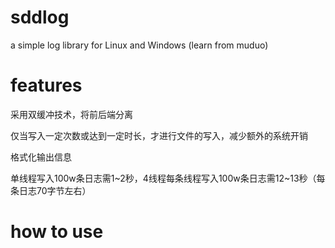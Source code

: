 # sddlog

a simple log library for Linux and Windows
(learn from muduo)

# features

  采用双缓冲技术，将前后端分离
  
  仅当写入一定次数或达到一定时长，才进行文件的写入，减少额外的系统开销
  
  格式化输出信息

  单线程写入100w条日志需1~2秒，4线程每条线程写入100w条日志需12~13秒（每条日志70字节左右）
  
# how to use
